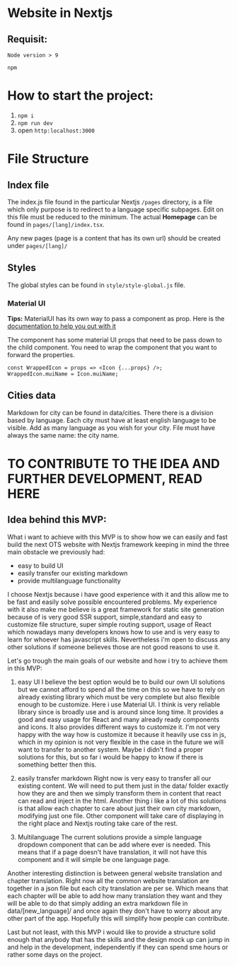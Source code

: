 # Website in Nextjs

## Requisit:

`Node version > 9`

`npm`

# How to start the project:

1. `npm i`
2. `npm run dev`
3. open `http:localhost:3000`

# File Structure

## Index file

The index.js file found in the particular Nextjs `/pages` directory, is a file which only purpose is to redirect to a language specific subpages.
Edit on this file must be reduced to the minimum.
The actual <b>Homepage</b> can be found in `pages/[lang]/index.tsx`.

Any new pages (page is a content that has its own url) should be created under `pages/[lang]/`

## Styles

The global styles can be found in `style/style-global.js` file.

### Material UI

<b>Tips:</b>
MaterialUI has its own way to pass a component as prop.
Here is the [documentation to help you out with it](https://material-ui.com/guides/composition/)

The component has some material UI props that need to be pass down to the child component.
You need to wrap the component that you want to forward the properties.

```
const WrappedIcon = props => <Icon {...props} />;
WrappedIcon.muiName = Icon.muiName;

```

## Cities data

Markdown for city can be found in data/cities. There there is a division based by language.
Each city must have at least english language to be visible.
Add as many language as you wish for your city. File must have always the same name: the city name.

# TO CONTRIBUTE TO THE IDEA AND FURTHER DEVELOPMENT, READ HERE

## Idea behind this MVP:

What i want to achieve with this MVP is to show how we can easily and fast build the next OTS
website with Nextjs framework keeping in mind the three main obstacle we previously had:

- easy to build UI
- easily transfer our existing markdown
- provide multilanguage functionality

I choose Nextjs because i have good experience with it and this allow me to be fast and easily solve
possible encountered problems.
My experience with it also make me believe is a great framework for static site generation because of
is very good SSR support, simple,standard and easy to customize file structure, super simple routing support,
usage of React which nowadays many developers knows how to use and is very easy to learn for whoever has
javascript skills.
Nevertheless i'm open to discuss any other solutions if someone believes those are not good reasons to use it.

Let's go trough the main goals of our website and how i try to achieve them in this MVP:

1. easy UI
   I believe the best option would be to build our own UI solutions but we cannot afford to spend all the time on this
   so we have to rely on already existing library which must be very complete but also flexible enough to be customize.
   Here i use Material UI.
   I think is very reliable library since is broadly use and is around since long time. It provides a good and easy
   usage for React and many already ready components and icons.
   It also provides different ways to customize it.
   I'm not very happy with the way how is customize it because it heavily use css in js, which in my opinion is not
   very flexible in the case in the future we will want to transfer to another system.
   Maybe i didn't find a proper solutions for this, but so far i would be happy to know if there is something better then this.

2. easily transfer markdown
   Right now is very easy to transfer all our existing content.
   We will need to put them just in the data/ folder exactly how they are and then we simply transform them in content that react
   can read and inject in the html.
   Another thing i like a lot of this solutions is that allow each chapter to care about just their own city markdown, modifying just one file.
   Other component will take care of displaying in the right place and Nextjs routing take care of the rest.

3. Multilanguage
   The current solutions provide a simple language dropdown component that can be add where ever is needed.
   This means that if a page doesn't have translation, it will not have this component and it will simple be one language page.

Another interesting distinction is between general website translation and chapter translation.
Right now all the common website translation are together in a json file but each city translation are per se.
Which means that each chapter will be able to add how many translation they want and they will be able to do that
simply adding an extra markdown file in data/[new_language]/ and once again they don't have to worry about any other part of the app.
Hopefully this will simplify how people can contribute.

Last but not least, with this MVP i would like to provide a structure solid enough that anybody that has the skills and the design
mock up can jump in and help in the development, independently if they can spend sme hours or rather some days on the project.
